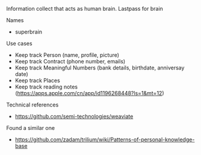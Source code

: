 Information collect that acts as human brain. Lastpass for brain

Names
- superbrain

Use cases
- Keep track Person (name, profile, picture)
- Keep track Contract (phone number, emails)
- Keep track Meaningful Numbers (bank details, birthdate, anniversay date)
- Keep track Places 
- Keep track reading notes (https://apps.apple.com/cn/app/id1196268448?ls=1&mt=12)

Technical references
- https://github.com/semi-technologies/weaviate

Found a similar one
- https://github.com/zadam/trilium/wiki/Patterns-of-personal-knowledge-base
